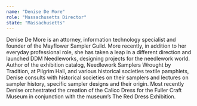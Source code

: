 ```yaml
---
name: "Denise De More"
role: "Massachusetts Director"
state: "Massachusetts"
---
```


Denise De More is an attorney, information technology specialist and
founder of the Mayflower Sampler Guild. More recently, in addition to
her everyday professional role, she has taken a leap in a different
direction and launched DDM Needleworks, designing projects for the
needlework world. Author of the exhibition catalog, Needlework Samplers
Wrought by Tradition, at Pilgrim Hall, and various historical societies
textile pamphlets, Denise consults with historical societies on their
samplers and lectures on sampler history, specific sampler designs and
their origin. Most recently Denise orchestrated the creation of the
Calico Dress for the Fuller Craft Museum in conjunction with the
museum’s The Red Dress Exhibition.
